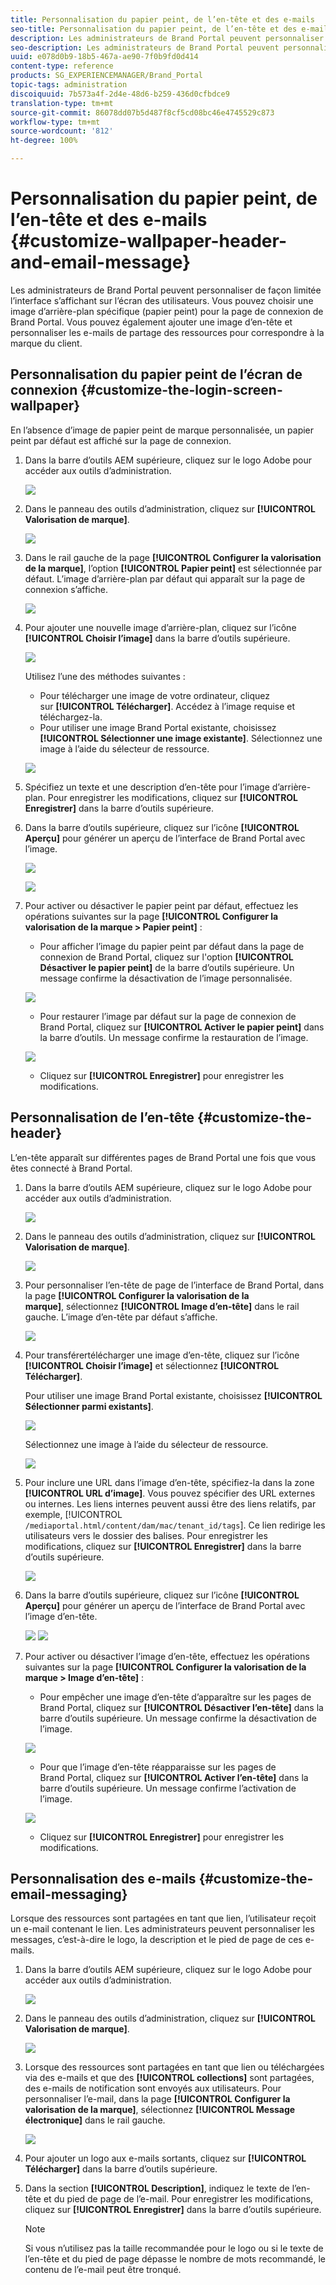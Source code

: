 ```yaml
---
title: Personnalisation du papier peint, de l’en-tête et des e-mails
seo-title: Personnalisation du papier peint, de l’en-tête et des e-mails
description: Les administrateurs de Brand Portal peuvent personnaliser de façon limitée l’interface s’affichant sur l’écran des utilisateurs. Vous pouvez choisir une image d’arrière-plan spécifique (papier peint) pour la page de connexion de Brand Portal. Vous pouvez également ajouter une image d’en-tête et personnaliser les e-mails de partage des ressources pour correspondre à la marque du client.
seo-description: Les administrateurs de Brand Portal peuvent personnaliser de façon limitée l’interface s’affichant sur l’écran des utilisateurs. Vous pouvez choisir une image d’arrière-plan spécifique (papier peint) pour la page de connexion de Brand Portal. Vous pouvez également ajouter une image d’en-tête et personnaliser les e-mails de partage des ressources pour correspondre à la marque du client.
uuid: e078d0b9-18b5-467a-ae90-7f0b9fd0d414
content-type: reference
products: SG_EXPERIENCEMANAGER/Brand_Portal
topic-tags: administration
discoiquuid: 7b573a4f-2d4e-48d6-b259-436d0cfbdce9
translation-type: tm+mt
source-git-commit: 86078dd07b5d487f8cf5cd08bc46e4745529c873
workflow-type: tm+mt
source-wordcount: '812'
ht-degree: 100%

---
```



# Personnalisation du papier peint, de l’en-tête et des e-mails {#customize-wallpaper-header-and-email-message}

Les administrateurs de Brand Portal peuvent personnaliser de façon limitée l’interface s’affichant sur l’écran des utilisateurs. Vous pouvez choisir une image d’arrière-plan spécifique (papier peint) pour la page de connexion de Brand Portal. Vous pouvez également ajouter une image d’en-tête et personnaliser les e-mails de partage des ressources pour correspondre à la marque du client.

## Personnalisation du papier peint de l’écran de connexion {#customize-the-login-screen-wallpaper}

En l’absence d’image de papier peint de marque personnalisée, un papier peint par défaut est affiché sur la page de connexion.

1. Dans la barre d’outils AEM supérieure, cliquez sur le logo Adobe pour accéder aux outils d’administration.

   ![](assets/aemlogo.png)

1. Dans le panneau des outils d’administration, cliquez sur **[!UICONTROL Valorisation de marque]**.


   ![](assets/admin-tools-panel-10.png)

1. Dans le rail gauche de la page **[!UICONTROL Configurer la valorisation de la marque]**, l’option **[!UICONTROL Papier peint]** est sélectionnée par défaut. L’image d’arrière-plan par défaut qui apparaît sur la page de connexion s’affiche.

   ![](assets/default_wallpaper.png)

1. Pour ajouter une nouvelle image d’arrière-plan, cliquez sur l’icône **[!UICONTROL Choisir l’image]** dans la barre d’outils supérieure.

   ![](assets/choose_wallpaperimage.png)

   Utilisez l’une des méthodes suivantes :

   * Pour télécharger une image de votre ordinateur, cliquez sur **[!UICONTROL Télécharger]**. Accédez à l’image requise et téléchargez-la.
   * Pour utiliser une image Brand Portal existante, choisissez **[!UICONTROL Sélectionner une image existante]**. Sélectionnez une image à l’aide du sélecteur de ressource.

   ![](assets/asset-picker.png)

1. Spécifiez un texte et une description d’en-tête pour l’image d’arrière-plan. Pour enregistrer les modifications, cliquez sur **[!UICONTROL Enregistrer]** dans la barre d’outils supérieure.

1. Dans la barre d’outils supérieure, cliquez sur l’icône **[!UICONTROL Aperçu]** pour générer un aperçu de l’interface de Brand Portal avec l’image.

   ![](assets/chlimage_1.png)

   ![](assets/custom-wallpaper-preview.png)

1. Pour activer ou désactiver le papier peint par défaut, effectuez les opérations suivantes sur la page **[!UICONTROL Configurer la valorisation de la marque > Papier peint]** :

   * Pour afficher l’image du papier peint par défaut dans la page de connexion de Brand Portal, cliquez sur l&#39;option **[!UICONTROL Désactiver le papier peint]** de la barre d’outils supérieure. Un message confirme la désactivation de l’image personnalisée.

   ![](assets/chlimage_1-1.png)

   * Pour restaurer l’image par défaut sur la page de connexion de Brand Portal, cliquez sur **[!UICONTROL Activer le papier peint]** dans la barre d’outils. Un message confirme la restauration de l’image.

   ![](assets/chlimage_1-2.png)

   * Cliquez sur **[!UICONTROL Enregistrer]** pour enregistrer les modifications.



## Personnalisation de l’en-tête     {#customize-the-header}

L’en-tête apparaît sur différentes pages de Brand Portal une fois que vous êtes connecté à Brand Portal.

1. Dans la barre d’outils AEM supérieure, cliquez sur le logo Adobe pour accéder aux outils d’administration.

   ![](assets/aemlogo.png)

1. Dans le panneau des outils d’administration, cliquez sur **[!UICONTROL Valorisation de marque]**.

   ![](assets/admin-tools-panel-11.png)

1. Pour personnaliser l’en-tête de page de l’interface de Brand Portal, dans la page **[!UICONTROL Configurer la valorisation de la marque]**, sélectionnez **[!UICONTROL Image d’en-tête]** dans le rail gauche. L’image d’en-tête par défaut s’affiche.

   ![](assets/default-header.png)

1. Pour transférertélécharger une image d’en-tête, cliquez sur l’icône **[!UICONTROL Choisir l’image]** et sélectionnez **[!UICONTROL Télécharger]**.

   Pour utiliser une image Brand Portal existante, choisissez **[!UICONTROL Sélectionner parmi existants]**.

   ![](assets/choose_wallpaperimage-1.png)

   Sélectionnez une image à l’aide du sélecteur de ressource.

   ![](assets/asset-picker-header.png)

1. Pour inclure une URL dans l’image d’en-tête, spécifiez-la dans la zone **[!UICONTROL URL d’image]**. Vous pouvez spécifier des URL externes ou internes. Les liens internes peuvent aussi être des liens relatifs, par exemple,
   [!UICONTROL `/mediaportal.html/content/dam/mac/tenant_id/tags`].
Ce lien redirige les utilisateurs vers le dossier des balises.
Pour enregistrer les modifications, cliquez sur **[!UICONTROL Enregistrer]** dans la barre d’outils supérieure.

   ![](assets/configure_brandingheaderimageurl.png)

1. Dans la barre d’outils supérieure, cliquez sur l’icône **[!UICONTROL Aperçu]** pour générer un aperçu de l’interface de Brand Portal avec l’image d’en-tête.

   ![](assets/chlimage_1-3.png)
   ![](assets/custom_header_preview.png)

1. Pour activer ou désactiver l’image d’en-tête, effectuez les opérations suivantes sur la page **[!UICONTROL Configurer la valorisation de la marque > Image d’en-tête]** :

   * Pour empêcher une image d’en-tête d’apparaître sur les pages de Brand Portal, cliquez sur **[!UICONTROL Désactiver l’en-tête]** dans la barre d’outils supérieure. Un message confirme la désactivation de l’image.

   ![](assets/chlimage_1-4.png)

   * Pour que l’image d’en-tête réapparaisse sur les pages de Brand Portal, cliquez sur **[!UICONTROL Activer l’en-tête]** dans la barre d’outils supérieure. Un message confirme l’activation de l’image.

   ![](assets/chlimage_1-5.png)

   * Cliquez sur **[!UICONTROL Enregistrer]** pour enregistrer les modifications.



## Personnalisation des e-mails     {#customize-the-email-messaging}

Lorsque des ressources sont partagées en tant que lien, l’utilisateur reçoit un e-mail contenant le lien. Les administrateurs peuvent personnaliser les messages, c’est-à-dire le logo, la description et le pied de page de ces e-mails.

1. Dans la barre d’outils AEM supérieure, cliquez sur le logo Adobe pour accéder aux outils d’administration.

   ![](assets/aemlogo.png)

1. Dans le panneau des outils d’administration, cliquez sur **[!UICONTROL Valorisation de marque]**.

   ![](assets/admin-tools-panel-12.png)

1. Lorsque des ressources sont partagées en tant que lien ou téléchargées via des e-mails et que des **[!UICONTROL collections]** sont partagées, des e-mails de notification sont envoyés aux utilisateurs. Pour personnaliser l’e-mail, dans la page **[!UICONTROL Configurer la valorisation de la marque]**, sélectionnez **[!UICONTROL Message électronique]** dans le rail gauche.

   ![](assets/configure-branding-page-email.png)

1. Pour ajouter un logo aux e-mails sortants, cliquez sur **[!UICONTROL Télécharger]** dans la barre d’outils supérieure.

1. Dans la section **[!UICONTROL Description]**, indiquez le texte de l’en-tête et du pied de page de l’e-mail. Pour enregistrer les modifications, cliquez sur **[!UICONTROL Enregistrer]** dans la barre d’outils supérieure.

   >[!NOTE]
   >
   >Si vous n’utilisez pas la taille recommandée pour le logo ou si le texte de l’en-tête et du pied de page dépasse le nombre de mots recommandé, le contenu de l’e-mail peut être tronqué.

